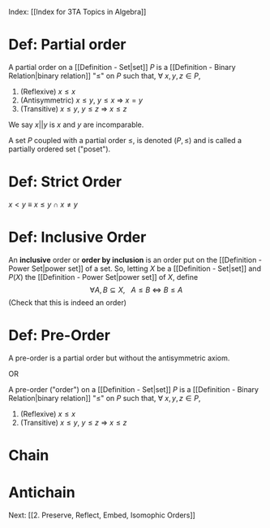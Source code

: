 Index: [[Index for 3TA Topics in Algebra]]

# Def: Partial order

A partial order on a [[Definition - Set|set]] $P$ is a [[Definition - Binary Relation|binary relation]] "$\leq$" on $P$ such that, $\forall~x,y,z\in P$, 

1. (Reflexive) $x\leq x$
2. (Antisymmetric) $x\leq y,~y\leq x~\Rightarrow~x=y$ 
3. (Transitive) $x\leq y,~y\leq z~\Rightarrow~x\leq z$

We say $x||y$ is $x$ and $y$ are incomparable.

A set $P$ coupled with a partial order $\leq$, is denoted $(P,\leq)$ and is called a partially ordered set ("poset").

# Def: Strict Order
$x<y~\equiv~x\leq y~\cap~x\neq y$

# Def: Inclusive Order
An **inclusive** order or **order by inclusion** is an order put on the [[Definition - Power Set|power set]] of a set. So, letting $X$ be a [[Definition - Set|set]] and $P(X)$ the [[Definition - Power Set|power set]] of $X$, define $$\forall A,B\subseteq X,~~~A\leq B~\Leftrightarrow~B\leq A$$ (Check that this is indeed an order)

# Def: Pre-Order

A pre-order is a partial order but without the antisymmetric axiom.

OR

A pre-order ("order") on a [[Definition - Set|set]] $P$ is a [[Definition - Binary Relation|binary relation]] "$\leq$" on $P$ such that, $\forall~x,y,z\in P$, 

1. (Reflexive) $x\leq x$
2. (Transitive) $x\leq y,~y\leq z~\Rightarrow~x\leq z$

# Chain
# Antichain

Next: [[2. Preserve, Reflect, Embed, Isomophic Orders]]

